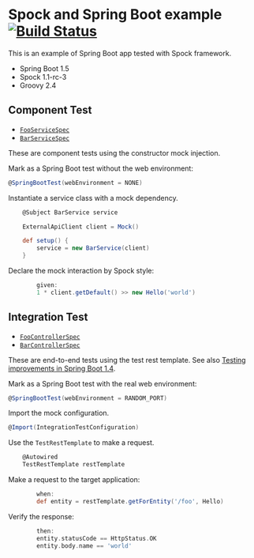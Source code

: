 # Spock and Spring Boot example [![Build Status](https://travis-ci.org/int128/spock-spring-example.svg?branch=master)](https://travis-ci.org/int128/spock-spring-example)

This is an example of Spring Boot app tested with Spock framework. 

- Spring Boot 1.5
- Spock 1.1-rc-3
- Groovy 2.4


## Component Test

- [`FooServiceSpec`](/src/test/groovy/example/FooServiceSpec.groovy)
- [`BarServiceSpec`](/src/test/groovy/example/BarServiceSpec.groovy)

These are component tests using the constructor mock injection.

Mark as a Spring Boot test without the web environment:

```groovy
@SpringBootTest(webEnvironment = NONE)
```

Instantiate a service class with a mock dependency.

```groovy
    @Subject BarService service

    ExternalApiClient client = Mock()

    def setup() {
        service = new BarService(client)
    }
```

Declare the mock interaction by Spock style:

```groovy
        given:
        1 * client.getDefault() >> new Hello('world')
```


## Integration Test

- [`FooControllerSpec`](/src/test/groovy/example/FooControllerSpec.groovy)
- [`BarControllerSpec`](/src/test/groovy/example/BarControllerSpec.groovy)

These are end-to-end tests using the test rest template.
See also [Testing improvements in Spring Boot 1.4](https://spring.io/blog/2016/04/15/testing-improvements-in-spring-boot-1-4).

Mark as a Spring Boot test with the real web environment:

```groovy
@SpringBootTest(webEnvironment = RANDOM_PORT)
```

Import the mock configuration.

```groovy
@Import(IntegrationTestConfiguration)
```

Use the `TestRestTemplate` to make a request.

```groovy
    @Autowired
    TestRestTemplate restTemplate
```

Make a request to the target application:

```groovy
        when:
        def entity = restTemplate.getForEntity('/foo', Hello)
```

Verify the response:

```groovy
        then:
        entity.statusCode == HttpStatus.OK
        entity.body.name == 'world'
```

